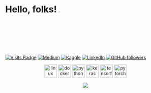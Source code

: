 # Hello, folks! <img src="https://raw.githubusercontent.com/MartinHeinz/MartinHeinz/master/wave.gif" width="3%">

<!--<a target="_blank"><img src="https://visitor-badge.glitch.me/badge?page_id=Tommy-Ngx.Tommy-Ngx" alt="Vistor Badge"></a>-->

[![Visits Badge](https://badges.pufler.dev/visits/Tommy-Ngx/Tommy-Ngx)](https://badges.pufler.dev)
[![Medium](https://img.shields.io/badge/medium-%2312100E.svg?&style=for-the-badge&logo=medium&logoColor=white)](https://tommy-ngx.medium.com)
[![Kaggle](https://img.shields.io/badge/kaggle-%2320BEFF.svg?&style=for-the-badge&logo=kaggle&logoColor=white)](https://www.kaggle.com/tommyngx)
[![LinkedIn](https://img.shields.io/badge/LinkedIn-Profile-informational?style=flat&logo=linkedin&logoColor=white&color=0D76A8)][linkedin-url]
[![GitHub followers](https://img.shields.io/github/followers/tommy-ngx.svg?style=social&label=Follow&maxAge=2592000)](https://github.com/tommy-ngx?tab=followers) 

<p align="center">
  <img src="https://www.vectorlogo.zone/logos/linux/linux-icon.svg" alt="linux" width="40" height="40"/>
  <img src="https://www.vectorlogo.zone/logos/docker/docker-icon.svg" alt="docker" width="40" height="40"/> 
  <img src="https://www.vectorlogo.zone/logos/python/python-icon.svg" alt="python" width="40" height="40"/>
  <img src="https://github.com/valohai/ml-logos/blob/master/keras.svg" alt="keras" width="40" height="40"/> 
  <img src="https://www.vectorlogo.zone/logos/tensorflow/tensorflow-icon.svg" alt="tensorflow" width="40" height="40"/> 
  <img src="https://www.vectorlogo.zone/logos/pytorch/pytorch-icon.svg" alt="pytorch" width="40" height="40"/> 
</p>

<!--<p align="center"> <img align="center" src="https://github-readme-stats.vercel.app/api?username=Tommy-Ngx&show_icons=true&hide_border=true&hide_title=true&include_all_commits=true" alt="Tommy-Ngx" /></p> -->

</p><p align="center">
<picture>
  <source
    srcset="https://github-readme-stats.vercel.app/api?username=Tommy-Ngx&show_icons=true&theme=dark"
    media="(prefers-color-scheme: dark)"
  />
  <source
    srcset="https://github-readme-stats.vercel.app/api?username=Tommy-Ngx&show_icons=true"
    media="(prefers-color-scheme: light), (prefers-color-scheme: no-preference)"
  />
  <img src="https://github-readme-stats.vercel.app/api?username=Tommy-Ngx&show_icons=true" />
</picture> </p> 


<!--<a target="_blank"><img src="https://visitor-badge.glitch.me/badge?page_id=Tommy-Ngx.Tommy-Ngx" alt="Vistor Badge"></a>-->
<div>
<!-- <img align="right" alt="GIF" height="300px" "width="50%" src="https://raw.githubusercontent.com/Tommy-Ngx/BML_data/main/tommy.gif"/> -->
</div>

<!--I am a [Data Scientist](https://tommy-ngx.github.io/) and Ms in Software Engineering graduate from the [University of Federation](https://federation.edu.au/). I have a strong interest in AI advancements and machine learning applications in biomedical domain. 

I am a member of [ProtonX](https://protonx.ai/), which is Vietnam AI Engineer community for bringing AI closer to all academic, research and tech people. Outside my degree course, I am a writer for [Medium](https://tommy-ngx.medium.com) and Freelancer.-->
<!---
#![](https://github.com/Tommy-Ngx/ai/blob/main/img/TommyFull.png, width="50px")
  <--<img src="your_relative_path_here" width="350" title="hover text">\-->
<!---
- 🔭 I am working as a Researcher in the domain of Computer Vision/Data Imputation.🤖
- 🌱 I’m currently learning everything XD 🤣
- 👯  I’m looking to collaborate on various open-sourced Machine Learning, Deep Learning, and Computer Vision case studies and projects!
- 💡 Ask me about Python, Data Structures, Data Science, and Artificial Intelligence!
- 😁 Pronouns: He/His
- 🤔 I’m looking for help with NodeJs, React and Java!
- 🤣 Fun fact: I find AI-s more interesting than Humans. 
--->








<!--<p align="center">
  <img src="https://github.com/Tommy-Ngx/ai/blob/main/img/TommyFull.png" width="80" alt="accessibility text">
</p>-->

<div>
<!--<img align="right" alt="GIF" height="169px" src="https://github.com/Tommy-Ngx/ai/blob/main/img/TommyFull.png"/>-->
</div>


<!--## ⚙ Languages, Tools and Platforms I 💛 to work with:

<img align="left" alt="Visual Studio Code" width="26px" src="https://upload.wikimedia.org/wikipedia/commons/2/2d/Visual_Studio_Code_1.18_icon.svg"/>
<img align="left" alt="Python" width="26px" src="https://upload.wikimedia.org/wikipedia/commons/0/0a/Python.svg"/>
<img align="left" alt="TensorFlow" width="26px" src="https://upload.wikimedia.org/wikipedia/commons/2/2d/Tensorflow_logo.svg"/>
<img align="left" alt="Jupyter" width="26px" src="https://upload.wikimedia.org/wikipedia/commons/3/38/Jupyter_logo.svg"/>
<img align="left" alt="Spyder" width="26px" src="https://upload.wikimedia.org/wikipedia/commons/7/7e/Spyder_logo.svg"/>
<img align="left" alt="Colaboratory" width="26px" src="https://miro.medium.com/max/512/0*ffbATxpDRokOBXzE.png"/>
<img align="left" alt="Java" width="26px" src="https://www.blockachain.gr/wp-content/uploads/2018/03/java-coffee-cup-logo.png"/>
<img align="left" alt="Keras" width="26px" src="https://upload.wikimedia.org/wikipedia/commons/a/ae/Keras_logo.svg"/>
<img align="left" alt="pcharm" width="26px" src="https://upload.wikimedia.org/wikipedia/commons/1/1d/PyCharm_Icon.svg" />
<img align="left" alt="javascript" width="26px" src="https://upload.wikimedia.org/wikipedia/commons/9/99/Unofficial_JavaScript_logo_2.svg" />
<!--<img align="left" alt="bigquery" width="30px" src="https://storage.googleapis.com/gweb-cloudblog-publish/images/bigquery2Blogoydo0.max-200x200.PNG"/>
<img align="left" alt="gcp" width="26px" src="https://upload.wikimedia.org/wikipedia/commons/0/01/Google-cloud-platform.svg"/>
<img align="left" alt="aws" width="26px" src="https://essencesolusoft.com/assets/services/cloud/aws/aws-logo.svg"/> 
<img align="left" alt="pgsql" width="26px" src="https://upload.wikimedia.org/wikipedia/commons/2/29/Postgresql_elephant.svg" />
<img align="left" alt="huggingface" width="26px" src="https://ia802805.us.archive.org/15/items/github.com-huggingface-transformers_-_2020-02-12_22-24-48/cover.jpg"/> -->
<!--<img align="left" alt="kaggle" width="26px" src="https://cdn4.iconfinder.com/data/icons/logos-and-brands/512/189_Kaggle_logo_logos-512.png"/>
<img align="left" alt="html" width="26px" src="https://upload.wikimedia.org/wikipedia/commons/6/61/HTML5_logo_and_wordmark.svg" />
<img align="left" alt="css" width="19px" src="https://upload.wikimedia.org/wikipedia/commons/d/d5/CSS3_logo_and_wordmark.svg"/>

</br></br> -->



<!--<a href="https://metrics.lecoq.io/about/tommy-ngx"><img src="https://raw.githubusercontent.com/Tommy-Ngx/Readmewithcode/main/github-metrics.svg" align="left" width="42.5%"></img></a>
<a href="https://metrics.lecoq.io/about/tommy-ngx"><img src="https://raw.githubusercontent.com/Tommy-Ngx/Readmewithcode/main/metrics-achievements.svg" align="left" width="42.5%"></img></a>-->




<!--

<center>
<p align="center"><img src="https://github-readme-streak-stats.herokuapp.com/?user=tommy-ngx&" alt="tommy-ngx" /></p>
</center>
-->
<!--<details>
  <summary> <b> Statistics about my profile </b> <i> (Click to expand!)</i> </summary>
  
  [![Github Stats By tommy-ngx](https://github-readme-stats.vercel.app/api?username=tommy-ngx&hide=prs&show_icons=true&title_color=fff&icon_color=79ff97&text_color=9f9f9f&bg_color=151515)]()
  [![Github Langs By tommy-ngx](https://github-readme-stats.vercel.app/api/top-langs/?username=tommy-ngx&layout=compact&show_icons=true&title_color=fff&icon_color=79ff97&text_color=9f9f9f&bg_color=151515)]()
---
-->
[linkedin-shield]: https://img.shields.io/badge/-LinkedIn-black.svg?style=flat-square&logo=linkedin&colorB=555
[linkedin-url]: linkedin.com/in/tommy-ngx

